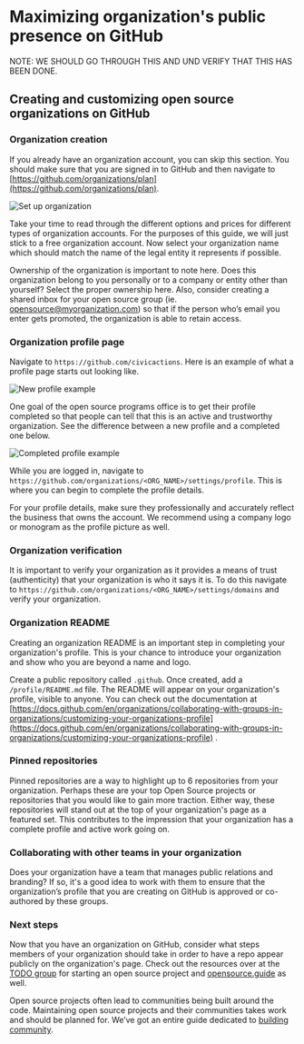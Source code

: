 # Maximizing organization's public presence on GitHub

NOTE: WE SHOULD GO THROUGH THIS AND UND VERIFY THAT THIS HAS BEEN DONE.

## Creating and customizing open source organizations on GitHub

### Organization creation

If you already have an organization account, you can skip this section. You should make sure that you are signed in to GitHub and then navigate to [https://github.com/organizations/plan](https://github.com/organizations/plan).

![Set up organization](/images/org-setup.png)

Take your time to read through the different options and prices for different types of organization accounts. For the purposes of this guide, we will just stick to a free organization account. Now select your organization name which should match the name of the legal entity it represents if possible.

Ownership of the organization is important to note here. Does this organization belong to you personally or to a company or entity other than yourself? Select the proper ownership here. Also, consider creating a shared inbox for your open source group (ie. opensource@myorganization.com) so that if the person who’s email you enter gets promoted, the organization is able to retain access.

### Organization profile page

Navigate to `https://github.com/civicactions`. Here is an example of what a profile page starts out looking like.

![New profile example](/images/chewco-example.png)

One goal of the open source programs office is to get their profile completed so that people can tell that this is an active and trustworthy organization. See the difference between a new profile and a completed one below.

![Completed profile example](/images/github-example.png)

While you are logged in, navigate to `https://github.com/organizations/<ORG_NAME>/settings/profile`. This is where you can begin to complete the profile details.

For your profile details, make sure they professionally and accurately reflect the business that owns the account. We recommend using a company logo or monogram as the profile picture as well.

### Organization verification

It is important to verify your organization as it provides a means of trust (authenticity) that your organization is who it says it is. To do this navigate to `https://github.com/organizations/<ORG_NAME>/settings/domains` and verify your organization.

### Organization README

Creating an organization README is an important step in completing your organization's profile. This is your chance to introduce your organization and show who you are beyond a name and logo.

Create a public repository called `.github`. Once created, add a `/profile/README.md` file. The README will appear on your organization's profile, visible to anyone. You can check out the documentation at [https://docs.github.com/en/organizations/collaborating-with-groups-in-organizations/customizing-your-organizations-profile](https://docs.github.com/en/organizations/collaborating-with-groups-in-organizations/customizing-your-organizations-profile) .

### Pinned repositories

Pinned repositories are a way to highlight up to 6 repositories from your organization. Perhaps these are your top Open Source projects or repositories that you would like to gain more traction. Either way, these repositories will stand out at the top of your organization's page as a featured set. This contributes to the impression that your organization has a complete profile and active work going on.

### Collaborating with other teams in your organization

Does your organization have a team that manages public relations and branding? If so, it's a good idea to work with them to ensure that the organization’s profile that you are creating on GitHub is approved or co-authored by these groups.

### Next steps

Now that you have an organization on GitHub, consider what steps members of your organization should take in order to have a repo appear publicly on the organization's page. Check out the resources over at the [TODO group](<[https://todogroup.org/](https://todogroup.org/guides/outbound-oss/#starting-open-source-projects)>) for starting an open source project and [opensource.guide](https://opensource.guide/starting-a-project/) as well.

Open source projects often lead to communities being built around the code. Maintaining open source projects and their communities takes work and should be planned for. We’ve got an entire guide dedicated to [building community](https://opensource.guide/building-community/).
